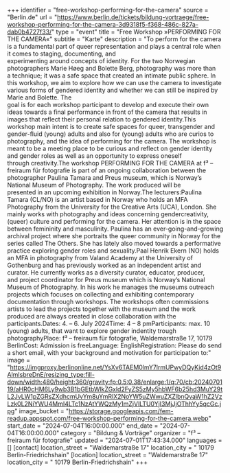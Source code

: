 +++
identifier = "free-workshop-performing-for-the-camera"
source = "Berlin.de"
url = "https://www.berlin.de/tickets/bildung-vortraege/free-workshop-performing-for-the-camera-3d9318f5-f368-486c-827a-dab0b4727f33/"
type = "event"
title = "Free Workshop »PERFORMING FOR THE CAMERA«"
subtitle = "Karte"
description = "To perform for the camera is a fundamental part of queer representation and plays a central role when it comes to staging, documenting, and experimenting around concepts of identity. For the two Norwegian photographers Marie Høeg and Bolette Berg, photography was more than a technique; it was a safe space that created an intimate public sphere. In this workshop, we aim to explore how we can use the camera to investigate various forms of gendered identity and whether we can still be inspired by Marie and Bolette. The goal is for each workshop participant to develop and execute their own ideas towards a final performance in front of the camera that results in images that reflect their personal relation to gendered identity.This workshop main intent is to create safe spaces for queer, transgender and gender-fluid (young) adults and also for (young) adults who are curios to photography, and the idea of performing for the camera. The workshop is meant to be a meeting place to be curious and reflect on gender identity and gender roles as well as an opportunity to express oneself through creativity.The workshop PERFORMING FOR THE CAMERA at f³ – freiraum für fotografie is part of an ongoing collaboration between the photographer Paulina Tamara and Preus museum, which is Norway’s National Museum of Photography. The work produced will be presented in an upcoming exhibition in Norway.The lecturers:Paulina Tamara (CL/NO) is an artist based in Norway who holds an MFA Photography from the University for the Creative Arts (UCA), London. She mainly works with photography and ideas concerning gendercreativity, (queer) culture and performing for the camera. Her attention is in the space between femininity and masculinity. Paulina has an ever-going-and-growing archival project where she portraits the queer community in Norway for the series called The Others. She has lately also moved towards a performative practice exploring gender roles and sexuality.Paal Henrik Ekern (NO) holds an MFA in photography from Valand Academy at the University of Gothenburg and has previously worked as an independent artist and curator. He currently works as a diversity curator, educator, producer, and project coordinator for Preus museum which is Norway’s National Museum of Photography. In his work he manages the museums outreach projects which focuses on collecting and exhibiting contemporary documentation through workshops. The workshops often commissions artists to lead the projects together with the museum and the work produced are always created in close collaboration with the participants.Dates: 4. – 6. July 2024Time: 4 – 8 pmParticipants: max. 10 (young) adults, that want to explore gender indentity trough photographyPlace: f³ – freiraum für fotografie, Waldemarstraße 17, 10179 BerlinCost: Admission is freeLanguage: EnglishRegistration: Please do send a short email, with your background and motivation for participation to:"
image = "https://imgproxy.berlinonline.net/YsXv6TAEM0lmY7lrmUPwyDQyKid4zOt9AlmIsbreDnE/resizing_type:fill-down/width:480/height:360/gravity:fp:0.5:0.38/enlarge:1/q:70/cb:2024070119/aHR0cHM6Ly9wb3B1bGEtbWlkZGxld2FyZS5zMy5hbWF6b25hd3MuY29tL2JvLW1pZGRsZXdhcmUvYm8uYmRlX2NoYW5uZWwuZXZlbnQvaW1hZ2VzLzk0L2NiYWU4MmI4LTc1NzAtYWQzMy1mZjVlLTU0YjI3MjJjOThhYy5qcGc.jpg"
image_bucket = "https://storage.googleapis.com/fem-readup.appspot.com/free-workshop-performing-for-the-camera.webp"
start_date = "2024-07-04T16:00:00.000"
end_date = "2024-07-04T16:00:00.000"
category = "Bildung & Vorträge"
organizer = "f³ – freiraum für fotografie"
updated = "2024-07-01T17:43:34.000"
languages = []
[contact]
location_street = "Waldemarstraße 17"
location_city = " 10179 Berlin-Friedrichshain"
[location]
location_street = "Waldemarstraße 17"
location_city = " 10179 Berlin-Friedrichshain"
+++